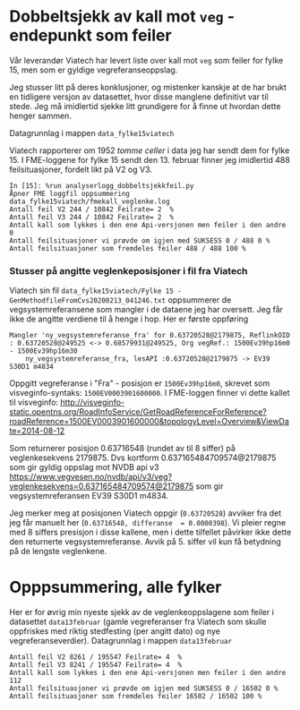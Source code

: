 # Dobbeltsjekk av kall mot `veg` - endepunkt som feiler

Vår leverandør Viatech har levert liste over kall mot `veg` som feiler 
for fylke 15, men som er gyldige vegreferanseoppslag. 

Jeg stusser litt på deres konklusjoner, og mistenker kanskje at 
de har brukt en tidligere versjon av datasettet, hvor disse manglene
definitivt var til stede. Jeg må imidlertid sjekke litt grundigere
for å finne ut hvordan dette henger sammen. 

Datagrunnlag i mappen `data_fylke15viatech`

Viatech rapporterer om  1952 *tomme celler* i data jeg har sendt dem for fylke 15. I FME-loggene for fylke 15 sendt den 13. februar finner jeg imidlertid 488 feilsituasjoner, fordelt likt på V2 og V3. 

```
In [15]: %run analyserlogg_dobbeltsjekkfeil.py
Åpner FME loggfil oppsummering data_fylke15viatech/fmekall_veglenke.log 
Antall feil V2 244 / 10842 Feilrate= 2  %
Antall feil V3 244 / 10842 Feilrate= 2  %
Antall kall som lykkes i den ene Api-versjonen men feiler i den andre 0
Antall feilsituasjoner vi prøvde om igjen med SUKSESS 0 / 488 0 %
Antall feilsituasjoner som fremdeles feiler 488 / 488 100 %
```

### Stusser på angitte veglenkeposisjoner i fil fra Viatech 

Viatech sin fil `data_fylke15viatech/Fylke 15 - GenMethodfileFromCvs20200213_041246.txt` oppsummerer de vegsystemreferansene som mangler i 
de dataene jeg har oversett. Jeg får ikke de angitte verdiene til å henge i hop. Her er første oppføring
```
Mangler 'ny_vegsystemreferanse_fra' for 0.63720528@2179875, ReflinkOID : 0.63720528@249525 <-> 0.68579931@249525, Org vegRef.: 1500Ev39hp16m0 - 1500Ev39hp16m30
	ny_vegsystemreferanse_fra, lesAPI :0.63720528@2179875 -> EV39 S30D1 m4834
``` 
Oppgitt vegreferanse i "Fra" - posisjon er `1500Ev39hp16m0`, skrevet som visveginfo-syntaks: `1500EV0003901600000`. I FME-loggen finner vi dette kallet til visveginfo: http://visveginfo-static.opentns.org/RoadInfoService/GetRoadReferenceForReference?roadReference=1500EV0003901600000&topologyLevel=Overview&ViewDate=2014-08-12

Som returnerer posisjon 0.63716548 (rundet av til 8 siffer) på veglenkesekvens 2179875. Dvs kortform 0.637165484709574@2179875 som gir gyldig oppslag mot NVDB api v3 
https://www.vegvesen.no/nvdb/api/v3/veg?veglenkesekvens=0.637165484709574@2179875
som gir vegsystemreferansen EV39 S30D1 m4834. 

Jeg merker meg at posisjonen Viatech oppgir (`0.63720528`) avviker fra det jeg får manuelt her (`0.63716548, differanse  = 0.0000398`). Vi pleier regne med 8 siffers presisjon i disse kallene, men i dette tilfellet påvirker ikke dette den returnerte vegsystemreferanse. Avvik på  5. siffer vil kun få betydning på de lengste veglenkene. 


# Opppsummering, alle fylker 

Her er for øvrig min nyeste sjekk av de veglenkeoppslagene som feiler i datasettet `data13februar` (gamle vegreferanser fra Viatech som skulle oppfriskes med riktig stedfesting (per angitt dato) og nye 
vegreferanseverdier). Datagrunnlag i mappen `data13februar`


```
Antall feil V2 8261 / 195547 Feilrate= 4  %
Antall feil V3 8241 / 195547 Feilrate= 4  %
Antall kall som lykkes i den ene Api-versjonen men feiler i den andre 112
Antall feilsituasjoner vi prøvde om igjen med SUKSESS 0 / 16502 0 %
Antall feilsituasjoner som fremdeles feiler 16502 / 16502 100 %
```
